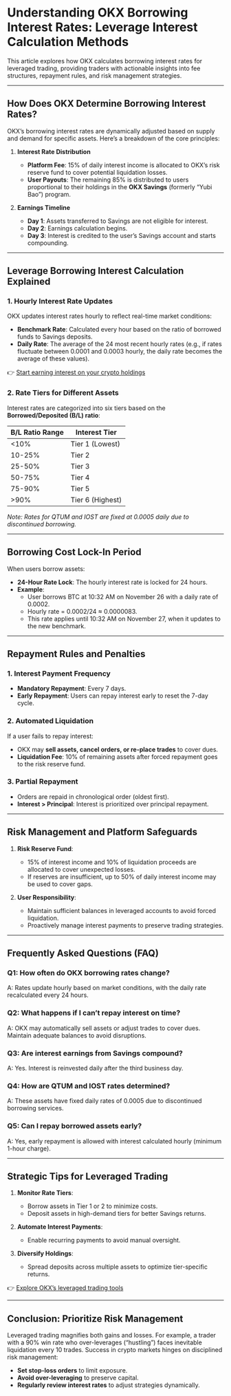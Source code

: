 # Understanding OKX Borrowing Interest Rates: Leverage Interest Calculation Methods  

This article explores how OKX calculates borrowing interest rates for leveraged trading, providing traders with actionable insights into fee structures, repayment rules, and risk management strategies.  

---

## How Does OKX Determine Borrowing Interest Rates?  

OKX’s borrowing interest rates are dynamically adjusted based on supply and demand for specific assets. Here’s a breakdown of the core principles:  

1. **Interest Rate Distribution**  
   - **Platform Fee**: 15% of daily interest income is allocated to OKX’s risk reserve fund to cover potential liquidation losses.  
   - **User Payouts**: The remaining 85% is distributed to users proportional to their holdings in the **OKX Savings** (formerly “Yubi Bao”) program.  

2. **Earnings Timeline**  
   - **Day 1**: Assets transferred to Savings are not eligible for interest.  
   - **Day 2**: Earnings calculation begins.  
   - **Day 3**: Interest is credited to the user’s Savings account and starts compounding.  

---

## Leverage Borrowing Interest Calculation Explained  

### 1. **Hourly Interest Rate Updates**  
OKX updates interest rates hourly to reflect real-time market conditions:  
- **Benchmark Rate**: Calculated every hour based on the ratio of borrowed funds to Savings deposits.  
- **Daily Rate**: The average of the 24 most recent hourly rates (e.g., if rates fluctuate between 0.0001 and 0.0003 hourly, the daily rate becomes the average of these values).  

👉 [Start earning interest on your crypto holdings](https://bit.ly/okx-bonus)  

### 2. **Rate Tiers for Different Assets**  
Interest rates are categorized into six tiers based on the **Borrowed/Deposited (B/L) ratio**:  

| B/L Ratio Range | Interest Tier |  
|------------------|---------------|  
| <10%             | Tier 1 (Lowest) |  
| 10-25%           | Tier 2        |  
| 25-50%           | Tier 3        |  
| 50-75%           | Tier 4        |  
| 75-90%           | Tier 5        |  
| >90%             | Tier 6 (Highest) |  

*Note: Rates for QTUM and IOST are fixed at 0.0005 daily due to discontinued borrowing.*  

---

## Borrowing Cost Lock-In Period  

When users borrow assets:  
- **24-Hour Rate Lock**: The hourly interest rate is locked for 24 hours.  
- **Example**:  
  - User borrows BTC at 10:32 AM on November 26 with a daily rate of 0.0002.  
  - Hourly rate = 0.0002/24 ≈ 0.0000083.  
  - This rate applies until 10:32 AM on November 27, when it updates to the new benchmark.  

---

## Repayment Rules and Penalties  

### 1. **Interest Payment Frequency**  
- **Mandatory Repayment**: Every 7 days.  
- **Early Repayment**: Users can repay interest early to reset the 7-day cycle.  

### 2. **Automated Liquidation**  
If a user fails to repay interest:  
- OKX may **sell assets, cancel orders, or re-place trades** to cover dues.  
- **Liquidation Fee**: 10% of remaining assets after forced repayment goes to the risk reserve fund.  

### 3. **Partial Repayment**  
- Orders are repaid in chronological order (oldest first).  
- **Interest > Principal**: Interest is prioritized over principal repayment.  

---

## Risk Management and Platform Safeguards  

1. **Risk Reserve Fund**:  
   - 15% of interest income and 10% of liquidation proceeds are allocated to cover unexpected losses.  
   - If reserves are insufficient, up to 50% of daily interest income may be used to cover gaps.  

2. **User Responsibility**:  
   - Maintain sufficient balances in leveraged accounts to avoid forced liquidation.  
   - Proactively manage interest payments to preserve trading strategies.  

---

## Frequently Asked Questions (FAQ)  

### **Q1: How often do OKX borrowing rates change?**  
A: Rates update hourly based on market conditions, with the daily rate recalculated every 24 hours.  

### **Q2: What happens if I can’t repay interest on time?**  
A: OKX may automatically sell assets or adjust trades to cover dues. Maintain adequate balances to avoid disruptions.  

### **Q3: Are interest earnings from Savings compound?**  
A: Yes. Interest is reinvested daily after the third business day.  

### **Q4: How are QTUM and IOST rates determined?**  
A: These assets have fixed daily rates of 0.0005 due to discontinued borrowing services.  

### **Q5: Can I repay borrowed assets early?**  
A: Yes, early repayment is allowed with interest calculated hourly (minimum 1-hour charge).  

---

## Strategic Tips for Leveraged Trading  

1. **Monitor Rate Tiers**:  
   - Borrow assets in Tier 1 or 2 to minimize costs.  
   - Deposit assets in high-demand tiers for better Savings returns.  

2. **Automate Interest Payments**:  
   - Enable recurring payments to avoid manual oversight.  

3. **Diversify Holdings**:  
   - Spread deposits across multiple assets to optimize tier-specific returns.  

👉 [Explore OKX’s leveraged trading tools](https://bit.ly/okx-bonus)  

---

## Conclusion: Prioritize Risk Management  

Leveraged trading magnifies both gains and losses. For example, a trader with a 90% win rate who over-leverages (“hustling”) faces inevitable liquidation every 10 trades. Success in crypto markets hinges on disciplined risk management:  
- **Set stop-loss orders** to limit exposure.  
- **Avoid over-leveraging** to preserve capital.  
- **Regularly review interest rates** to adjust strategies dynamically.  
